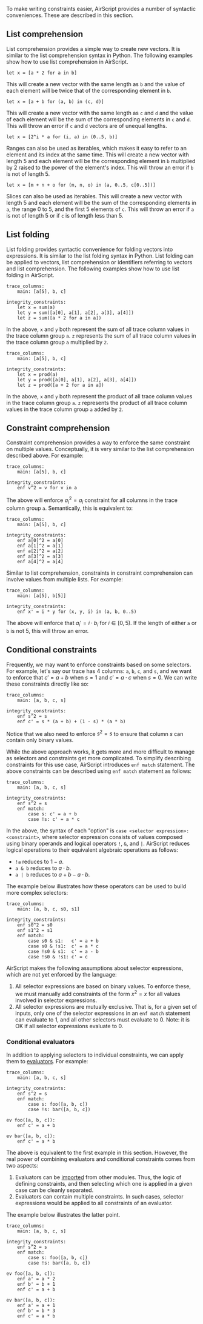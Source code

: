 To make writing constraints easier, AirScript provides a number of syntactic conveniences. These are described in this section.

## List comprehension

List comprehension provides a simple way to create new vectors. It is similar to the list comprehension syntax in Python. The following examples show how to use list comprehension in AirScript.

```
let x = [a * 2 for a in b]
```

This will create a new vector with the same length as `b` and the value of each element will be twice that of the corresponding element in `b`.

```
let x = [a + b for (a, b) in (c, d)]
```

This will create a new vector with the same length as `c` and `d` and the value of each element will be the sum of the corresponding elements in `c` and `d`. This will throw an error if `c` and `d` vectors are of unequal lengths.

```
let x = [2^i * a for (i, a) in (0..5, b)]
```

Ranges can also be used as iterables, which makes it easy to refer to an element and its index at the same time. This will create a new vector with length 5 and each element will be the corresponding element in `b` multiplied by 2 raised to the power of the element's index. This will throw an error if `b` is not of length 5.

```
let x = [m + n + o for (m, n, o) in (a, 0..5, c[0..5])]
```

Slices can also be used as iterables. This will create a new vector with length 5 and each element will be the sum of the corresponding elements in `a`, the range 0 to 5, and the first 5 elements of `c`. This will throw an error if `a` is not of length 5 or if `c` is of length less than 5.

## List folding

List folding provides syntactic convenience for folding vectors into expressions. It is similar to the list folding syntax in Python. List folding can be applied to vectors, list comprehension or identifiers referring to vectors and list comprehension. The following examples show how to use list folding in AirScript.

```
trace_columns:
    main: [a[5], b, c]

integrity_constraints:
    let x = sum(a)
    let y = sum([a[0], a[1], a[2], a[3], a[4]])
    let z = sum([a * 2 for a in a])
```

In the above, `x` and `y` both represent the sum of all trace column values in the trace column group `a`. `z` represents the sum of all trace column values in the trace column group `a` multiplied by `2`.

```
trace_columns:
    main: [a[5], b, c]

integrity_constraints:
    let x = prod(a)
    let y = prod([a[0], a[1], a[2], a[3], a[4]])
    let z = prod([a + 2 for a in a])
```

In the above, `x` and `y` both represent the product of all trace column values in the trace column group `a`. `z` represents the product of all trace column values in the trace column group `a` added by `2`.

## Constraint comprehension

Constraint comprehension provides a way to enforce the same constraint on multiple values. Conceptually, it is very similar to the list comprehension described above. For example:

```
trace_columns:
    main: [a[5], b, c]

integrity_constraints:
    enf v^2 = v for v in a
```

The above will enforce $a_i^2 = a_i$ constraint for all columns in the trace column group `a`. Semantically, this is equivalent to:

```
trace_columns:
    main: [a[5], b, c]

integrity_constraints:
    enf a[0]^2 = a[0]
    enf a[1]^2 = a[1]
    enf a[2]^2 = a[2]
    enf a[3]^2 = a[3]
    enf a[4]^2 = a[4]
```

Similar to list comprehension, constraints in constraint comprehension can involve values from multiple lists. For example:

```
trace_columns:
    main: [a[5], b[5]]

integrity_constraints:
    enf x' = i * y for (x, y, i) in (a, b, 0..5)
```

The above will enforce that $a_i' = i \cdot b_i$ for $i \in [0, 5)$. If the length of either `a` or `b` is not 5, this will throw an error.

## Conditional constraints

Frequently, we may want to enforce constraints based on some selectors. For example, let's say our trace has 4 columns: `a`, `b`, `c`, and `s`, and we want to enforce that $c' = a + b$ when $s = 1$ and $c' = a \cdot c$ when $s = 0$. We can write these constraints directly like so:

```
trace_columns:
    main: [a, b, c, s]

integrity_constraints:
    enf s^2 = s
    enf c' = s * (a + b) + (1 - s) * (a * b)
```

Notice that we also need to enforce $s^2 = s$ to ensure that column $s$ can contain only binary values.

While the above approach works, it gets more and more difficult to manage as selectors and constraints get more complicated. To simplify describing constraints for this use case, AirScript introduces `enf match` statement. The above constraints can be described using `enf match` statement as follows:

```
trace_columns:
    main: [a, b, c, s]

integrity_constraints:
    enf s^2 = s
    enf match:
        case s: c' = a + b
        case !s: c' = a * c
```

In the above, the syntax of each "option" is `case <selector expression>: <constraint>`, where selector expression consists of values composed using binary operands and logical operators `!`, `&`, and `|`. AirScript reduces logical operations to their equivalent algebraic operations as follows:

- `!a` reduces to $1 - a$.
- `a & b` reduces to $a \cdot b$.
- `a | b` reduces to $a + b - a \cdot b$.

The example below illustrates how these operators can be used to build more complex selectors:

```
trace_columns:
    main: [a, b, c, s0, s1]

integrity_constraints:
    enf s0^2 = s0
    enf s1^2 = s1
    enf match:
        case s0 & s1:   c' = a + b
        case s0 & !s1:  c' = a * c
        case !s0 & s1:  c' = a - b
        case !s0 & !s1: c' = c
```

AirScript makes the following assumptions about selector expressions, which are not yet enforced by the language:

1. All selector expressions are based on binary values. To enforce these, we must manually add constraints of the form $x^2 = x$ for all values involved in selector expressions.
2. All selector expressions are mutually exclusive. That is, for a given set of inputs, only one of the selector expressions in an `enf match` statement can evaluate to $1$, and all other selectors must evaluate to $0$. Note: it is OK if all selector expressions evaluate to $0$.

### Conditional evaluators

In addition to applying selectors to individual constraints, we can apply them to [evaluators](evaluators.md). For example:

```
trace_columns:
    main: [a, b, c, s]

integrity_constraints:
    enf s^2 = s
    enf match:
        case s: foo([a, b, c])
        case !s: bar([a, b, c])

ev foo([a, b, c]):
    enf c' = a + b

ev bar([a, b, c]):
    enf c' = a * b
```

The above is equivalent to the first example in this section. However, the real power of combining evaluators and conditional constraints comes from two aspects:

1. Evaluators can be [imported](code-organization.md#importing-evaluators) from other modules. Thus, the logic of defining constraints, and then selecting which one is applied in a given case can be cleanly separated.
2. Evaluators can contain multiple constraints. In such cases, selector expressions would be applied to all constraints of an evaluator.

The example below illustrates the latter point.

```
trace_columns:
    main: [a, b, c, s]

integrity_constraints:
    enf s^2 = s
    enf match:
        case s: foo([a, b, c])
        case !s: bar([a, b, c])

ev foo([a, b, c]):
    enf a' = a * 2
    enf b' = b + 1
    enf c' = a + b

ev bar([a, b, c]):
    enf a' = a + 1
    enf b' = b * 3
    enf c' = a * b
```